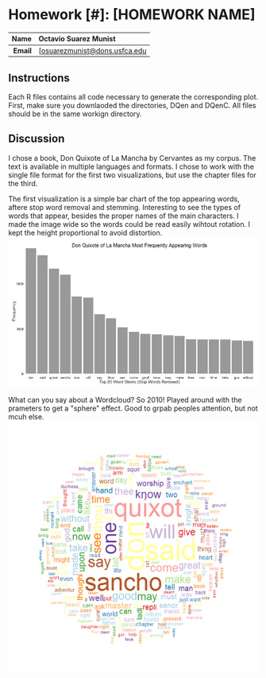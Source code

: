 Homework [#]: [HOMEWORK NAME]
==============================

| **Name**  | Octavio Suarez Munist  |
|----------:|:-------------|
| **Email** | [osuarezmunist@dons.usfca.edu |

## Instructions ##

Each R files contains all code necessary to generate the corresponding plot. First, make sure you downlaoded the directories, DQen and DQenC. All files should be in the same workign directory.

## Discussion ##

I chose a book, Don Quixote of La Mancha by Cervantes as my corpus. The text is available in multiple languages and formats. I chose to work with the single file format for the first two visualizations, but use the chapter files for the third.

The first visualization is a simple bar chart of the top appearing words, aftere stop word removal and stemming. Interesting to see the types of words that appear, besides the proper names of the main characters. I made the image wide so the words could be read easily wihtout rotation. I kept the height proportional to avoid distortion.
![IMAGE](Viz1ScatterPlot.png)

What can you say about a Wordcloud? So 2010! Played around with the prameters to get a "sphere" effect. Good to grpab peoples attention, but not mcuh else.
![IMAGE](Viz2Wordcloud.png)
